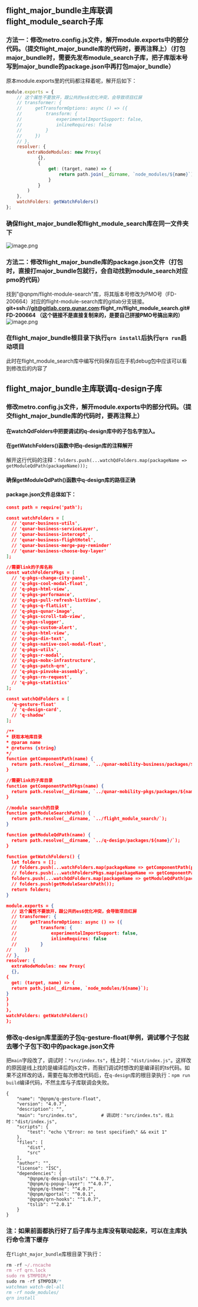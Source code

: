 ## flight_major_bundle主库联调flight_module_search子库
### 方法一：修改metro.config.js文件，解开module.exports中的部分代码。（提交flight_major_bundle库的代码时，要再注释上）（打包major_bundle时，需要先发布module_search子库，把子库版本号写到major_bundle的package.json中再打包major_bundle）
原本module.exports里的代码都注释着呢，解开后如下：
```javascript
module.exports = {
    // 这个属性不要放开，跟公共的es6优化冲突，会导致项目红屏
    // transformer: {
    //     getTransformOptions: async () => ({
    //         transform: {
    //             experimentalImportSupport: false,
    //             inlineRequires: false
    //         }
    //     })
    // },
    resolver: {
        extraNodeModules: new Proxy(
            {},
            {
                get: (target, name) => {
                    return path.join(__dirname, `node_modules/${name}`);
                }
            }
        )
    },
    watchFolders: getWatchFolders()
};
```
### 确保flight_major_bundle和flight_module_search库在同一文件夹下
![image.png](../../images/831f1f6e229bb20f66f74b1f7164bc9a.png)

### 方法二：修改flight_major_bundle库的package.json文件（打包时，直接打major_bundle包就行，会自动找到module_search对应pmo的代码）
找到"@qnpm/flight-module-search"库，将其版本号修改为PMO号（FD-200664）对应的flight-module-search库的gitlab分支链接。<br />**git+ssh://git@gitlab.corp.qunar.com:flight_rn/flight_module_search.git#FD-200664 （这个链接不是直接复制来的，是要自己拼接PMO号搞出来的）**<br />![image.png](../../images/17cae9471c896f6db0f9eae0afa9c21b.png)
### 在flight_major_bundle根目录下执行`qrn install`后执行`qrn run`启动项目
此时在flight_module_search库中编写代码保存后在手机debug包中应该可以看到修改后的内容了

## flight_major_bundle主库联调q-design子库
### 修改metro.config.js文件，解开module.exports中的部分代码。（提交flight_major_bundle库的代码时，要再注释上）
#### 在watchQdFolders中把要调试的q-design库中的子包名字加入。
#### 在getWatchFolders()函数中把q-design库的注释解开
解开这行代码的注释：`folders.push(...watchQdFolders.map(packageName => getModuleQdPath(packageName)));`
#### 确保getModuleQdPath()函数中q-design库的路径正确
#### package.json文件总体如下：
```json
const path = require('path');

const watchFolders = [
  // 'qunar-business-utils',
  // 'qunar-business-serviceLayer',
  // 'qunar-business-intercept',
  // 'qunar-business-flightHotel',
  // 'qunar-business-merge-pay-reminder'
  // 'qunar-business-choose-buy-layer'
];

//需要link的子库名称
const watchFoldersPkgs = [
  // 'q-pkgs-change-city-panel',
  // 'q-pkgs-cool-modal-float',
  // 'q-pkgs-html-view',
  // 'q-pkgs-performance',
  // 'q-pkgs-pull-refresh-listView',
  // 'q-pkgs-q-flatList',
  // 'q-pkgs-qunar-image',
  // 'q-pkgs-scroll-tab-view',
  // 'q-pkgs-slugger',
  // 'q-pkgs-custom-alert',
  // 'q-pkgs-html-view',
  // 'q-pkgs-din-text',
  // 'q-pkgs-native-cool-modal-float',
  // 'q-pkgs-utils',
  // 'q-pkgs-r-modal',
  // 'q-pkgs-mobx-infrastructure',
  // 'q-pkgs-patch-qrn',
  // 'q-pkgs-pinvoke-assembly',
  // 'q-pkgs-rn-request',
  // 'q-pkgs-statistics'
];

const watchQdFolders = [
  'q-gesture-float'
  // 'q-design-card',
  // 'q-shadow'
];

/**
* 获取本地库目录
* @param name
* @returns {string}
*/
function getComponentPath(name) {
  return path.resolve(__dirname, `../qunar-mobility-business/packages/${name}/`);
}

//需要link的子库目录
function getComponentPathPkgs(name) {
  return path.resolve(__dirname, `../qunar-mobility-pkgs/packages/${name}/`);
}

//module search的目录
function getModuleSearchPath() {
  return path.resolve(__dirname, `../flight_module_search/`);
}

function getModuleQdPath(name) {
  return path.resolve(__dirname, `../q-design/packages/${name}/`);
}

function getWatchFolders() {
  let folders = [];
  // folders.push(...watchFolders.map(packageName => getComponentPath(packageName)));
  // folders.push(...watchFoldersPkgs.map(packageName => getComponentPathPkgs(packageName)));
  folders.push(...watchQdFolders.map(packageName => getModuleQdPath(packageName)));
  // folders.push(getModuleSearchPath());
  return folders;
}

module.exports = {
  // 这个属性不要放开，跟公共的es6优化冲突，会导致项目红屏
  // transformer: {
  //     getTransformOptions: async () => ({
  //         transform: {
  //             experimentalImportSupport: false,
  //             inlineRequires: false
  //         }
//     })
// },
resolver: {
  extraNodeModules: new Proxy(
  {},
{
  get: (target, name) => {
  return path.join(__dirname, `node_modules/${name}`);
}
}
)
},
watchFolders: getWatchFolders()
};

```
### 修改q-design库里面的子包q-gesture-float(举例，调试哪个子包就去哪个子包下改)中的package.json文件
把`main`字段改了，调试时：`"src/index.ts"`，线上时：`"dist/index.js"`。这样改的原因是线上找的是编译后的js文件，而我们调试时想改的是编译前的ts代码。如果不这样改的话，需要在每次修改代码后，在`q-design`库的根目录执行：`npm run build`编译代码，不然主库与子库联调会失败。
```
{
    "name": "@qnpm/q-gesture-float",
    "version": "4.0.7",
    "description": "",
    "main": "src/index.ts",			# 调试时："src/index.ts"，线上时："dist/index.js",
    "scripts": {
        "test": "echo \"Error: no test specified\" && exit 1"
    },
    "files": [
        "dist",
        "src"
    ],
    "author": "",
    "license": "ISC",
    "dependencies": {
        "@qnpm/q-design-utils": "^4.0.7",
        "@qnpm/q-popup-layer": "^4.0.7",
        "@qnpm/q-theme": "^4.0.7",
        "@qnpm/qportal": "^0.0.1",
        "@qnpm/qrn-hooks": "^1.0.7",
        "tslib": "^2.0.1"
    }
}
```

### 注：如果前面都执行好了后子库与主库没有联动起来，可以在主库执行命令清下缓存
在`flight_major_bundle`库根目录下执行：
```javascript
rm -rf ~/.rncache
rm -rf qrn.lock
sudo rm $TMPDIR/*
sudo rm -rf $TMPDIR/*
watchman watch-del-all
rm -rf node_modules/
qrn install
```


